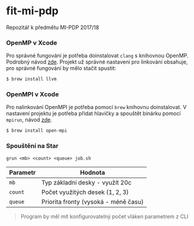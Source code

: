 # fit-mi-pdp
Repozitář k předmětu MI-PDP 2017/18

### OpenMP v Xcode

Pro správné fungování je potřeba doinstalovat `clang` s knihovnou OpenMP. Podrobný návod [zde](http://antonmenshov.com/2017/09/09/clang-openmp-setup-in-xcode/). Projekt už správné nastavení pro linkování obsahuje, pro správné fungování by mělo stačit spustit:

```bash
$ brew install llvm
```

### OpenMPI v Xcode

Pro nalinkování OpenMPI je potřeba pomocí `brew` knihovnu doinstalovat. V nastavení projektu je potřeba přidat hlavičky a spouštět binárku pomocí `mpirun`, návod [zde](https://stackoverflow.com/a/31525928/9016753).

```bash
$ brew install open-mpi
```

### Spouštění na Star

```
grun <mb> <count> <queue> job.sh
```

| Parametr | Hodnota                              |
|----------|--------------------------------------|
| `mb`     | Typ základní desky - využít 20c      |
| `count`  | Počet využitých desek (1, 2, 3)      |
| `queue`  | Priorita fronty (vysoká - méně času) |

> Program by měl mít konfigurovatelný počet vláken parametrem z CLI
